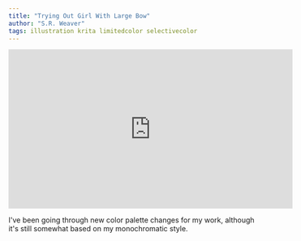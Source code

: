 ```yaml
---
title: "Trying Out Girl With Large Bow"
author: "S.R. Weaver"
tags: illustration krita limitedcolor selectivecolor
---
```

<iframe title="Trying Out Drawing Girl With Large Bow" width="560" height="315" src="https://video.ploud.jp/videos/embed/c31edde5-231f-4a13-aa38-52f16bd84dbe" frameborder="0" allowfullscreen="" sandbox="allow-same-origin allow-scripts allow-popups allow-forms"></iframe>

I've been going through new color palette changes for my work, although it's still somewhat based on my monochromatic style.
